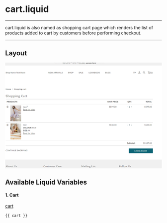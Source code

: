 # cart.liquid

---

cart.liquid is also named as shopping cart page which renders the list of
products added to cart by customers before performing checkout.

---

## Layout

![Cart](<../../../assets/images/documents/image (3).png>)

## Available Liquid Variables

#### 1. Cart

[cart](liquid/variables/cart.md)

```
{{ cart }}
```
